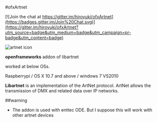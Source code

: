 #ofxArtnet

[![Join the chat at https://gitter.im/hiroyuki/ofxArtnet](https://badges.gitter.im/Join%20Chat.svg)](https://gitter.im/hiroyuki/ofxArtnet?utm_source=badge&utm_medium=badge&utm_campaign=pr-badge&utm_content=badge)

![artnet icon](http://www.enttec.com/img/ode/angle_small.jpg)


**openframeworks** addon of libartnet

worked at below OSs.

Raspberrypi / 
OS X 10.7 and above / 
windows 7 VS2010

**Libartnet** is an implementation of the ArtNet protocol. ArtNet allows the
transmission of DMX and related data over IP networks.

##warning
* The addon is used with enttec ODE. But I suppose this will work with other artnet devices

